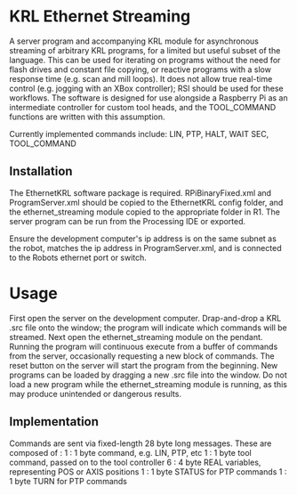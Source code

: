 KRL Ethernet Streaming
======================

A server program and accompanying KRL module for asynchronous streaming of arbitrary KRL programs, for a limited but useful subset of the language. This can be used for iterating on programs without the need for flash drives and constant file copying, or reactive programs with a slow response time (e.g. scan and mill loops). It does not allow true real-time control (e.g. jogging with an XBox controller); RSI should be used for these workflows. 
The software is designed for use alongside a Raspberry Pi as an intermediate controller for custom tool heads, and the TOOL_COMMAND functions are written with this assumption. 

Currently implemented commands include:
LIN, PTP, HALT, WAIT SEC, TOOL_COMMAND

Installation
------------

The EthernetKRL software package is required.
RPiBinaryFixed.xml and ProgramServer.xml should be copied to the EthernetKRL config folder, and the ethernet_streaming module copied to the appropriate folder in R1. The server program can be run from the Processing IDE or exported. 

Ensure the development computer's ip address is on the same subnet as the robot, matches the ip address in ProgramServer.xml, and is connected to the Robots ethernet port or switch. 

Usage
=====
First open the server on the development computer. Drap-and-drop a KRL .src file onto the window; the program will indicate which commands will be streamed. 
Next open the ethernet_streaming module on the pendant. Running the program will continuous execute from a buffer of commands from the server, occasionally requesting a new block of commands. The reset button on the server will start the program from the beginning. 
New programs can be loaded by dragging a new .src file into the window. Do not load a new program while the ethernet_streaming module is running, as this may produce unintended or dangerous results. 

Implementation
--------------
Commands are sent via fixed-length 28 byte long messages. These are composed of : 
1 : 1 byte command, e.g. LIN, PTP, etc
1 : 1 byte tool command, passed on to the tool controller
6 : 4 byte REAL variables, representing POS or AXIS positions
1 : 1 byte STATUS for PTP commands
1 : 1 byte TURN for PTP commands

